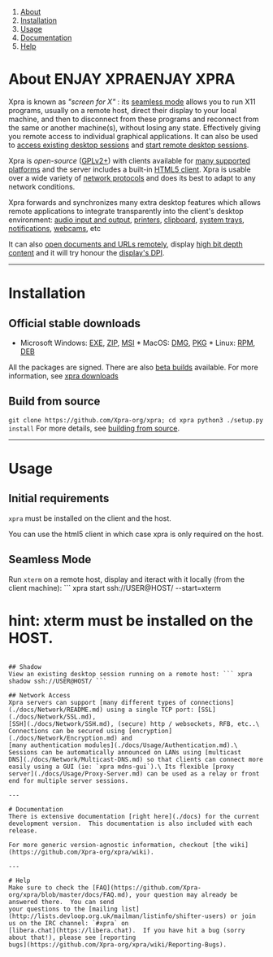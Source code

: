 1. [About](#about)
2. [Installation](#installation)
3. [Usage](#usage)
4. [Documentation](#documentation)
5. [Help](#help)

# About ENJAY XPRAENJAY XPRA

Xpra is known as _"screen for X"_ : its [seamless mode](./docs/Usage/Seamless.md) allows you to run X11 programs, usually on a remote host, direct 
their display to your local machine, and then to disconnect from these programs and reconnect from the same or another machine(s), without losing any 
state. Effectively giving you remote access to individual graphical applications.  It can also be used to [access existing desktop 
sessions](./docs/Usage/Shadow-Server.md) and [start remote desktop sessions](./docs/Usage/Start-Desktop.md).

Xpra is _open-source_ ([GPLv2+](./COPYING)) with clients available for [many supported platforms](https://github.com/Xpra-org/xpra/wiki/Platforms) 
and the server includes a built-in [HTML5 client](https://github.com/Xpra-org/xpra-html5).  Xpra is usable over a wide variety of [network 
protocols](./docs/Network/README.md) and does its best to adapt to any network conditions.

Xpra forwards and synchronizes many extra desktop features which allows remote applications to integrate transparently into the client's desktop 
environment: [audio input and output](./docs/Features/Audio.md), [printers](./docs/Features/Printing.md), [clipboard](./docs/Features/Clipboard.md), 
[system trays](./docs/Features/System-Tray.md), [notifications](./docs/Features/Notifications.md), [webcams](./docs/Features/Webcam.md), etc

It can also [open documents and URLs remotely](./docs/Features/File-Transfers.md), display [high bit depth content](./docs/Features/Image-Depth.md) 
and it will try honour the [display's DPI](./docs/Features/DPI.md).

---

# Installation
## Official stable downloads
* Microsoft Windows: [EXE](https://xpra.org/dists/windows/Xpra-x86_64_Setup.exe), [ZIP](https://xpra.org/dists/windows/Xpra.zip), 
[MSI](https://xpra.org/dists/windows/Xpra-x86_64.msi) * MacOS: [DMG](https://xpra.org/dists/MacOS/x86_64/Xpra.dmg), 
[PKG](https://xpra.org/dists/osx/x86_64/Xpra.pkg) * Linux: [RPM](https://github.com/Xpra-org/xpra/wiki/Download#-for-rpm-distributions), 
[DEB](https://github.com/Xpra-org/xpra/wiki/Download#-for-debian-based-distributions)

All the packages are signed. There are also [beta builds](https://xpra.org/beta) available.  For more information, see [xpra 
downloads](https://github.com/Xpra-org/xpra/wiki/Download)

## Build from source
``` git clone https://github.com/Xpra-org/xpra; cd xpra python3 ./setup.py install ``` For more details, see [building from 
source](https://github.com/Xpra-org/xpra/tree/master/docs/Build).

---

# Usage
## Initial requirements
`xpra` must be installed on the client and the host.

You can use the html5 client in which case xpra is only required on the host.

## Seamless Mode
Run `xterm` on a remote host, display and iteract with it locally (from the client machine): ``` xpra start ssh://USER@HOST/ --start=xterm
# hint: xterm must be installed on the HOST.
``` For more examples, see [usage](./docs/Usage/README.md).

## Shadow
View an existing desktop session running on a remote host: ``` xpra shadow ssh://USER@HOST/ ```

## Network Access
Xpra servers can support [many different types of connections](./docs/Network/README.md) using a single TCP port: [SSL](./docs/Network/SSL.md), 
[SSH](./docs/Network/SSH.md), (secure) http / websockets, RFB, etc..\ Connections can be secured using [encryption](./docs/Network/Encryption.md) and 
[many authentication modules](./docs/Usage/Authentication.md).\ Sessions can be automatically announced on LANs using [multicast 
DNS](./docs/Network/Multicast-DNS.md) so that clients can connect more easily using a GUI (ie: `xpra mdns-gui`).\ Its flexible [proxy 
server](./docs/Usage/Proxy-Server.md) can be used as a relay or front end for multiple server sessions.

---

# Documentation
There is extensive documentation [right here](./docs) for the current development version.  This documentation is also included with each release.

For more generic version-agnostic information, checkout [the wiki](https://github.com/Xpra-org/xpra/wiki).

---

# Help
Make sure to check the [FAQ](https://github.com/Xpra-org/xpra/blob/master/docs/FAQ.md), your question may already be answered there.  You can send 
your questions to the [mailing list](http://lists.devloop.org.uk/mailman/listinfo/shifter-users) or join us on the IRC channel: `#xpra` on 
[libera.chat](https://libera.chat).  If you have hit a bug (sorry about that!), please see [reporting 
bugs](https://github.com/Xpra-org/xpra/wiki/Reporting-Bugs).
